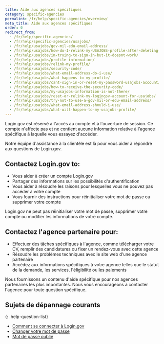 ```yaml
---
title: Aide aux agences spécifiques
category: specific-agencies
permalink: /fr/help/specific-agencies/overview/
meta_title: Aide aux agences spécifiques
order: 0
redirect_from:
  - /fr/help/specific-agencies/
  - /fr/help/specific-agencies/usajobs/
  - /fr/help/usajobs/gov-mil-edu-email-address/
  - /fr/help/usajobs/how-do-I-relink-my-USAJOBS-profile-after-deleting-my-login-account/
  - /fr/help/usajobs/im-trying-to-sign-in-but-it-doesnt-work/
  - /fr/help/usajobs/profile-information/
  - /fr/help/usajobs/relink-my-profile/
  - /fr/help/usajobs/security-code/
  - /fr/help/usajobs/what-email-address-do-i-use/
  - /fr/help/usajobs/what-happens-to-my-profile/
  - /fr/help/usajobs/cant-sign-in-or-reset-my-password-usajobs-account/
  - /fr/help/usajobs/how-to-receive-the-security-code/
  - /fr/help/usajobs/my-usajobs-information-is-not-there/
  - /fr/help/usajobs/reset-or-relink-my-logingov-account-for-usajobs/
  - /fr/help/usajobs/try-not-to-use-a-gov-mil-or-edu-email-address/
  - /fr/help/usajobs/what-email-address-should-i-use/
  - /fr/help/usajobs/what-will-happen-to-my-usajobs-profile/
---
```


Login.gov est réservé à l'accès au compte et à l'ouverture de session. Ce compte n'affecte pas et ne contient aucune information relative à l'agence spécifique à laquelle vous essayez d'accéder.

Notre équipe d'assistance à la clientèle est là pour vous aider à répondre aux questions de Login.gov.

## Contactez Login.gov to:
* Vous aider à créer un compte Login.gov
* Partager des informations sur les possibilités d'authentification
* Vous aider à résoudre les raisons pour lesquelles vous ne pouvez pas accéder à votre compte
* Vous fournir des instructions pour réinitialiser votre mot de passe ou supprimer votre compte

Login.gov ne peut pas réinitialiser votre mot de passe, supprimer votre compte ou modifier les informations de votre compte.

## Contactez l'agence partenaire pour:
* Effectuer des tâches spécifiques à l'agence, comme télécharger votre CV, remplir des candidatures ou fixer un rendez-vous avec cette agence
* Résoudre les problèmes techniques avec le site web d'une agence partenaire
* Accédez aux informations spécifiques à votre agence telles que le statut de la demande, les services, l'éligibilité ou les paiements

Nous fournissons un contenu d'aide spécifique pour nos agences partenaires les plus importantes. Nous vous encourageons à contacter l'agence pour toute question spécifique.

## Sujets de dépannage courants

{: .help-question-list}
* [Comment se connecter à Login.gov](/fr/help/trouble-signing-in/how-to-sign-in/)
* [Changer votre mot de passe](/fr/help/manage-your-account/change-your-password/)
* [Mot de passe oublié](/fr/help/trouble-signing-in/forgot-your-password/)
